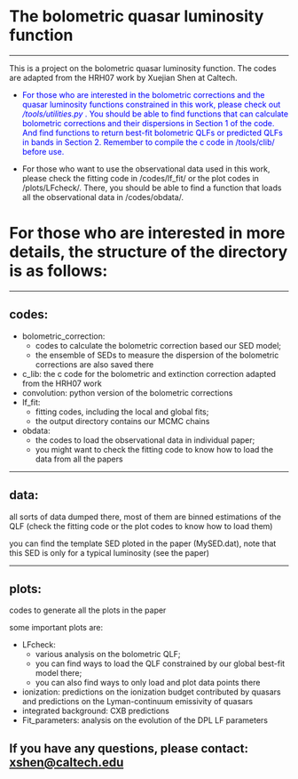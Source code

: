 # The bolometric quasar luminosity function

---

This is a project on the bolometric quasar luminosity function. The codes are adapted from the HRH07 work by Xuejian Shen at Caltech.

- <span style="color:blue"> For those who are interested in the bolometric corrections and the quasar luminosity functions constrained in this work, please check out */tools/utilities.py* . You should be able to find functions that can calculate bolometric corrections and their dispersions in Section 1 of the code. 
  And find functions to return best-fit bolometric QLFs or predicted QLFs in bands in Section 2. Remember to compile the c code in /tools/clib/ before use. </span>

- For those who want to use the observational data used in this work, please check the fitting code in /codes/lf_fit/ or the plot codes in /plots/LFcheck/. There, you should be able to find a function that loads all the observational data in /codes/obdata/.

# For those who are interested in more details, the structure of the directory is as follows:

---

## codes:
* bolometric_correction: 
	* codes to calculate the bolometric correction based our SED model; 
	* the ensemble of SEDs to measure the dispersion of the bolometric corrections are also saved there
* c_lib: the c code for the bolometric and extinction correction adapted from the HRH07 work
* convolution: python version of the bolometric corrections
* lf_fit: 
	* fitting codes, including the local and global fits; 
	* the output directory contains our MCMC chains
* obdata: 
	* the codes to load the observational data in individual paper; 
	* you might want to check the fitting code to know how to load the data from all the papers

---

## data:
all sorts of data dumped there, most of them are binned estimations of the QLF (check the fitting code or the plot codes to know how to load them)

you can find the template SED ploted in the paper (MySED.dat), note that this SED is only for a typical luminosity (see the paper)

---

## plots:
codes to generate all the plots in the paper

some important plots are:

* LFcheck: 
	* various analysis on the bolometric QLF;
	* you can find ways to load the QLF constrained by our global best-fit model there;
	* you can also find ways to only load and plot data points there
* ionization: predictions on the ionization budget contributed by quasars and predictions on the Lyman-continuum emissivity of quasars
* integrated background: CXB predictions
* Fit_parameters: analysis on the evolution of the DPL LF parameters

## If you have any questions, please contact: xshen@caltech.edu

